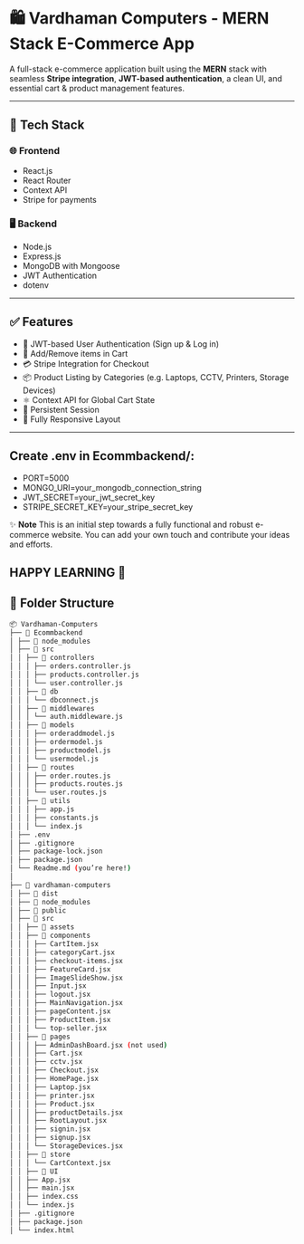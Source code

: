 # 🛍️ Vardhaman Computers - MERN Stack E-Commerce App

A full-stack e-commerce application built using the **MERN** stack with seamless **Stripe integration**, **JWT-based authentication**, a clean UI, and essential cart & product management features.

---

## 🚀 Tech Stack

### 🌐 Frontend
- React.js
- React Router
- Context API
- Stripe for payments

### 🖥️ Backend
- Node.js
- Express.js
- MongoDB with Mongoose
- JWT Authentication
- dotenv

---

## ✅ Features

- 🔐 JWT-based User Authentication (Sign up & Log in)
- 🛒 Add/Remove items in Cart
- 💳 Stripe Integration for Checkout
- 📦 Product Listing by Categories (e.g. Laptops, CCTV, Printers, Storage Devices)
- ⚛️ Context API for Global Cart State
- 🔁 Persistent Session
- 📱 Fully Responsive Layout

---

## Create .env in Ecommbackend/:
- PORT=5000
- MONGO_URI=your_mongodb_connection_string
- JWT_SECRET=your_jwt_secret_key
- STRIPE_SECRET_KEY=your_stripe_secret_key

✨ **Note**
This is an initial step towards a fully functional and robust e-commerce website. You can add your own touch and contribute your ideas and efforts.

## HAPPY LEARNING 🙂


## 📁 Folder Structure

```bash
📦 Vardhaman-Computers
├── 📁 Ecommbackend
│ ├── 📁 node_modules
│ ├── 📁 src
│ │ ├── 📁 controllers
│ │ │ ├── orders.controller.js
│ │ │ ├── products.controller.js
│ │ │ └── user.controller.js
│ │ ├── 📁 db
│ │ │ └── dbconnect.js
│ │ ├── 📁 middlewares
│ │ │ └── auth.middleware.js
│ │ ├── 📁 models
│ │ │ ├── orderaddmodel.js
│ │ │ ├── ordermodel.js
│ │ │ ├── productmodel.js
│ │ │ └── usermodel.js
│ │ ├── 📁 routes
│ │ │ ├── order.routes.js
│ │ │ ├── products.routes.js
│ │ │ └── user.routes.js
│ │ ├── 📁 utils
│ │ │ ├── app.js
│ │ │ ├── constants.js
│ │ │ └── index.js
│ ├── .env
│ ├── .gitignore
│ ├── package-lock.json
│ ├── package.json
│ └── Readme.md (you’re here!)
│
├── 📁 vardhaman-computers
│ ├── 📁 dist
│ ├── 📁 node_modules
│ ├── 📁 public
│ ├── 📁 src
│ │ ├── 📁 assets
│ │ ├── 📁 components
│ │ │ ├── CartItem.jsx
│ │ │ ├── categoryCart.jsx
│ │ │ ├── checkout-items.jsx
│ │ │ ├── FeatureCard.jsx
│ │ │ ├── ImageSlideShow.jsx
│ │ │ ├── Input.jsx
│ │ │ ├── logout.jsx
│ │ │ ├── MainNavigation.jsx
│ │ │ ├── pageContent.jsx
│ │ │ ├── ProductItem.jsx
│ │ │ └── top-seller.jsx
│ │ ├── 📁 pages
│ │ │ ├── AdminDashBoard.jsx (not used)
│ │ │ ├── Cart.jsx
│ │ │ ├── cctv.jsx
│ │ │ ├── Checkout.jsx
│ │ │ ├── HomePage.jsx
│ │ │ ├── Laptop.jsx
│ │ │ ├── printer.jsx
│ │ │ ├── Product.jsx
│ │ │ ├── productDetails.jsx
│ │ │ ├── RootLayout.jsx
│ │ │ ├── signin.jsx
│ │ │ ├── signup.jsx
│ │ │ └── StorageDevices.jsx
│ │ ├── 📁 store
│ │ │ └── CartContext.jsx
│ │ ├── 📁 UI 
│ │ ├── App.jsx
│ │ ├── main.jsx
│ │ ├── index.css
│ │ └── index.js
│ ├── .gitignore
│ ├── package.json
│ └── index.html






